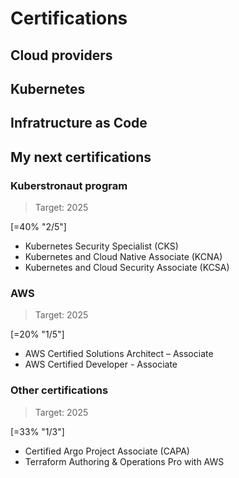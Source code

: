 # Certifications

## Cloud providers

[//]: # (AWS CP)
<div data-iframe-width="150" data-iframe-height="270" data-share-badge-id="98ebc4cc-d7aa-4807-93d6-f7977086041c" data-share-badge-host="https://www.credly.com"></div><script type="text/javascript" async src="//cdn.credly.com/assets/utilities/embed.js"></script>

[//]: # (Azure AZ-900)
<div data-iframe-width="150" data-iframe-height="270" data-share-badge-id="a11fe645-e40f-4ff3-86c6-bfda4506451a" data-share-badge-host="https://www.credly.com"></div><script type="text/javascript" async src="//cdn.credly.com/assets/utilities/embed.js"></script>

## Kubernetes

[//]: # (Kubernetes CKA)
<div data-iframe-width="150" data-iframe-height="270" data-share-badge-id="aee73c36-9980-4ce6-b8cd-110f287a0fb6" data-share-badge-host="https://www.credly.com"></div><script type="text/javascript" async src="//cdn.credly.com/assets/utilities/embed.js"></script>

[//]: # (Kubernetes CKAD)
<div data-iframe-width="150" data-iframe-height="270" data-share-badge-id="26a90afc-48be-41d9-ae7f-122f0db79146" data-share-badge-host="https://www.credly.com"></div><script type="text/javascript" async src="//cdn.credly.com/assets/utilities/embed.js"></script>

## Infratructure as Code
[//]: # (Hashicorp TERRAFORM)
<div data-iframe-width="150" data-iframe-height="270" data-share-badge-id="ecd002fa-0eef-435f-a71b-069097cf7a42" data-share-badge-host="https://www.credly.com"></div><script type="text/javascript" async src="//cdn.credly.com/assets/utilities/embed.js"></script>

## My next certifications

### Kuberstronaut program

> Target: 2025

[=40% "2/5"]

* Kubernetes Security Specialist (CKS)
* Kubernetes and Cloud Native Associate (KCNA)
* Kubernetes and Cloud Security Associate (KCSA)

### AWS

> Target: 2025

[=20% "1/5"]

* AWS Certified Solutions Architect – Associate
* AWS Certified Developer - Associate

### Other certifications

> Target: 2025

[=33% "1/3"]

- Certified Argo Project Associate (CAPA)
- Terraform Authoring & Operations Pro with AWS
